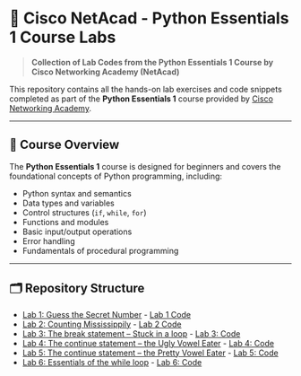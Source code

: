 # 🐍 Cisco NetAcad - Python Essentials 1 Course Labs

> **Collection of Lab Codes from the Python Essentials 1 Course by Cisco Networking Academy (NetAcad)**

This repository contains all the hands-on lab exercises and code snippets completed as part of the **Python Essentials 1** course provided by [Cisco Networking Academy](https://www.netacad.com/).

---

## 📘 Course Overview

The **Python Essentials 1** course is designed for beginners and covers the foundational concepts of Python programming, including:

- Python syntax and semantics
- Data types and variables
- Control structures (`if`, `while`, `for`)
- Functions and modules
- Basic input/output operations
- Error handling
- Fundamentals of procedural programming

---

## 🗂️ Repository Structure

- [Lab 1: Guess the Secret Number](lab01_secretNumberInstruction.txt) - [Lab 1 Code](lab01_secretNumber.py)
- [Lab 2: Counting Mississippily](lab01_secretNumberInstruction.txt) - [Lab 2 Code](lab02_count.py)
- [Lab 3: The break statement – Stuck in a loop](Lab03_breakInstruction.txt) - [Lab 3: Code](Lab03_break.py)
- [Lab 4: The continue statement – the Ugly Vowel Eater](Lab04_continueInstruction.txt) - [Lab 4: Code](Lab04_continue.py)
- [Lab 5: The continue statement – the Pretty Vowel Eater](Lab05_continue2Instruction.txt) - [Lab 5: Code](Lab05_continue2.py)
- [Lab 6: Essentials of the while loop](Lab06_whileLoopInstruction.txt) - [Lab 6: Code](Lab06_whileLoop.py)
